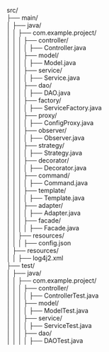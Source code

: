 src/  
├── main/  
│   ├── java/  
│   │   ├── com.example.project/  
│   │   │   ├── controller/  
│   │   │   │   ├── Controller.java  
│   │   │   ├── model/  
│   │   │   │   ├── Model.java  
│   │   │   ├── service/  
│   │   │   │   ├── Service.java  
│   │   │   ├── dao/  
│   │   │   │   ├── DAO.java  
│   │   │   ├── factory/  
│   │   │   │   ├── ServiceFactory.java  
│   │   │   ├── proxy/  
│   │   │   │   ├── ConfigProxy.java  
│   │   │   ├── observer/  
│   │   │   │   ├── Observer.java  
│   │   │   ├── strategy/  
│   │   │   │   ├── Strategy.java  
│   │   │   ├── decorator/  
│   │   │   │   ├── Decorator.java  
│   │   │   ├── command/  
│   │   │   │   ├── Command.java  
│   │   │   ├── template/  
│   │   │   │   ├── Template.java  
│   │   │   ├── adapter/  
│   │   │   │   ├── Adapter.java  
│   │   │   ├── facade/  
│   │   │   │   ├── Facade.java  
│   │   ├── resources/  
│   │   │   ├── config.json  
│   ├── resources/  
│   │   ├── log4j2.xml  
├── test/  
│   ├── java/  
│   │   ├── com.example.project/  
│   │   │   ├── controller/  
│   │   │   │   ├── ControllerTest.java  
│   │   │   ├── model/  
│   │   │   │   ├── ModelTest.java  
│   │   │   ├── service/  
│   │   │   │   ├── ServiceTest.java  
│   │   │   ├── dao/  
│   │   │   │   ├── DAOTest.java  
